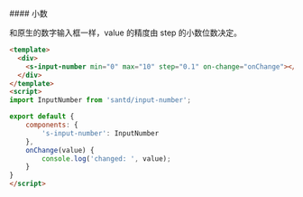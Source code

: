 <text lang="cn">
#### 小数

和原生的数字输入框一样，value 的精度由 step 的小数位数决定。

</text>

```html
<template>
  <div>
    <s-input-number min="0" max="10" step="0.1" on-change="onChange"></s-input-number>
  </div>
</template>
<script>
import InputNumber from 'santd/input-number';

export default {
    components: {
        's-input-number': InputNumber
    },
    onChange(value) {
        console.log('changed: ', value);
    }
}
</script>
```
